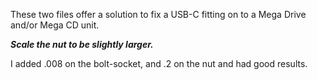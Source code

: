 These two files offer a solution to fix a USB-C fitting on to a Mega Drive and/or Mega CD unit.

***Scale the nut to be slightly larger.***

I added .008 on the bolt-socket, and .2 on the nut and had good results.
